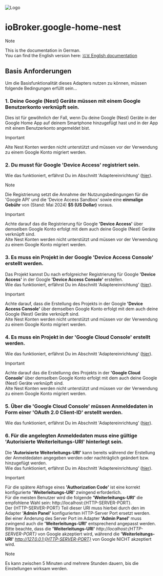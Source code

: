 ![Logo](../../admin/google-home-nest.png)

# ioBroker.google-home-nest

> [!NOTE]
> This is the documentation in German.<br>
> You can find the English version here: [🇬🇧 English documentation](../en/requirements.md)

## Basis Anforderungen
Um die Basisfunktionalität dieses Adapters nutzen zu können, müssen folgende Bedingungen erfüllt sein...

### 1. Deine Google (Nest) Geräte müssen mit einem Google Benutzerkonto verknüpft sein.
  Dies ist für gewöhnlich der Fall, wenn Du deine Google (Nest) Geräte in der Google Home App auf deinem Smartphone hinzugefügt hast und in der App mit einem Benutzerkonto angemeldet bist.
  > [!IMPORTANT]
  > Alte Nest Konten werden nicht unterstützt und müssen vor der Verwendung zu einem Google Konto migriert werden.

### 2. Du musst für Google **'Device Access'** registriert sein.
  Wie das funktioniert, erfährst Du im Abschnitt 'Adaptereinrichtung' ([hier](adapter_setup.md)).
  > [!NOTE]
  > Die Registrierung setzt die Annahme der Nutzungsbedingungen für die 'Google API' und die 'Device Access Sandbox' sowie eine **einmalige Gebühr** von (Stand: Mai 2024) **$5 (US Dollar)** voraus.

  > [!IMPORTANT]
  > Achte darauf das die Registrierung für Google **'Device Access'** über demselben Google Konto erfolgt mit dem auch deine Google (Nest) Geräte verknüpft sind.<br>
  > Alte Nest Konten werden nicht unterstützt und müssen vor der Verwendung zu einem Google Konto migriert werden.

### 3. Es muss ein Projekt in der Google **'Device Access Console'** erstellt werden.
  Das Projekt kannst Du nach erfolgreicher Registrierung für Google **'Device Access'** in der Google **'Device Access Console'** erstellen.<br>
  Wie das funktioniert, erfährst Du im Abschnitt 'Adaptereinrichtung' ([hier](adapter_setup.md)).

  > [!IMPORTANT]
  > Achte darauf, dass die Erstellung des Projekts in der Google **'Device Access Console'** über demselben Google Konto erfolgt mit dem auch deine Google (Nest) Geräte verknüpft sind.<br>
  > Alte Nest Konten werden nicht unterstützt und müssen vor der Verwendung zu einem Google Konto migriert werden.

### 4. Es muss ein Projekt in der **'Google Cloud Console'** erstellt werden.
  Wie das funktioniert, erfährst Du im Abschnitt 'Adaptereinrichtung' ([hier](adapter_setup.md)).

  > [!IMPORTANT]
  > Achte darauf das die Erstellunng des Projekts in der **'Google Cloud Console'** über demselben Google Konto erfolgt mit dem auch deine Google (Nest) Geräte verknüpft sind.<br>
  > Alte Nest Konten werden nicht unterstützt und müssen vor der Verwendung zu einem Google Konto migriert werden.

### 5. Über die **'Google Cloud Console'** müssen Anmeldedaten in Form einer **'OAuth 2.0 Client-ID'** erstellt werden.
  Wie das funktioniert, erfährst Du im Abschnitt 'Adaptereinrichtung' ([hier](adapter_setup.md)).

### 6. Für die angelegten Anmeldedaten muss eine gültige **'Autorisierte Weiterleitungs-URI'** hinterlegt sein.
  Die **'Autorisierte Weiterleitungs-URI'** kann bereits während der Erstellung der Anmeldedaten angegeben werden oder nachträglich geändert bzw. hinzugefügt werden.<br>
  Wie das funktioniert, erfährst Du im Abschnitt 'Adaptereinrichtung' ([hier](adapter_setup.md)).

  > [!IMPORTANT]
  > Für die spätere Abfrage eines **'Authorization Code'** ist eine korrekt konfigurierte **'Weiterleitungs-URI'** zwingend erforderlich.<br>
  > Für die meisten Benutzer wird die folgende **'Weiterleitungs-URI'** die empfohlene Wahl sein: http://localhost:{HTTP-SERVER-PORT}.<br>
  > Der {HTTP-SERVER-PORT} Teil dieser URI muss hierbei durch den im Adapter **'Admin Panel'** konfigurierten HTTP-Server Port ersetzt werden.<br>
  > Bei einer Änderung des Server Port im Adapter **'Admin Panel'** muss zwingend auch die **'Weiterleitungs-URI'** entsprechend angepasst werden.<br>
  > Bitte beachte, dass die **'Weiterleitungs-URI'** *http://localhost:{HTTP-SERVER-PORT}* von Google akzeptiert wird, während die **'Weiterleitungs-URI'** *http://127.0.0.1:{HTTP-SERVER-PORT}* von Google NICHT akzeptiert wird.

  > [!NOTE]
  > Es kann zwischen 5 Minuten und mehrere Stunden dauern, bis die Einstellungen wirksam werden.
